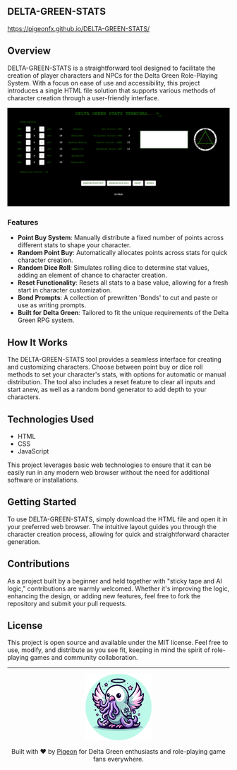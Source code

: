 ## DELTA-GREEN-STATS

https://pigeonfx.github.io/DELTA-GREEN-STATS/

## Overview
DELTA-GREEN-STATS is a straightforward tool designed to facilitate the creation of player characters and NPCs for the Delta Green Role-Playing System. With a focus on ease of use and accessibility, this project introduces a single HTML file solution that supports various methods of character creation through a user-friendly interface.

<img src="https://github.com/PigeonFX/DELTA-GREEN-STATS/blob/main/Screenshot.png?raw=true" alt="Screenshot" style="max-width: 100%; height: auto;">

### Features
- **Point Buy System**: Manually distribute a fixed number of points across different stats to shape your character.
- **Random Point Buy**: Automatically allocates points across stats for quick character creation.
- **Random Dice Roll**: Simulates rolling dice to determine stat values, adding an element of chance to character creation.
- **Reset Functionality**: Resets all stats to a base value, allowing for a fresh start in character customization.
- **Bond Prompts**: A collection of prewritten 'Bonds' to cut and paste or use as writing prompts.
- **Built for Delta Green**: Tailored to fit the unique requirements of the Delta Green RPG system.

## How It Works
The DELTA-GREEN-STATS tool provides a seamless interface for creating and customizing characters. Choose between point buy or dice roll methods to set your character's stats, with options for automatic or manual distribution. The tool also includes a reset feature to clear all inputs and start anew, as well as a random bond generator to add depth to your characters.

## Technologies Used
- HTML
- CSS
- JavaScript

This project leverages basic web technologies to ensure that it can be easily run in any modern web browser without the need for additional software or installations.

## Getting Started
To use DELTA-GREEN-STATS, simply download the HTML file and open it in your preferred web browser. The intuitive layout guides you through the character creation process, allowing for quick and straightforward character generation.

## Contributions
As a project built by a beginner and held together with "sticky tape and AI logic," contributions are warmly welcomed. Whether it's improving the logic, enhancing the design, or adding new features, feel free to fork the repository and submit your pull requests.

## License
This project is open source and available under the MIT license. Feel free to use, modify, and distribute as you see fit, keeping in mind the spirit of role-playing games and community collaboration.

---
<div align="center">
    <img src="https://github.com/PigeonFX/DELTA-GREEN-STATS/blob/main/pigeon%20logo.png?raw=true" width="150" height="150">
</div>

<p align="center">
  Built with ❤️ by <a href="https://github.com/PigeonFX">Pigeon</a> for Delta Green enthusiasts and role-playing game fans everywhere.
</p>



